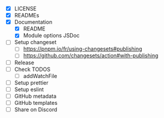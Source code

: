 - [x] LICENSE
- [x] READMEs
- [x] Documentation
  - [x] README
  - [x] Module options JSDoc
- [ ] Setup changeset
  - [ ] https://pnpm.io/fr/using-changesets#publishing
  - [ ] https://github.com/changesets/action#with-publishing
- [ ] Release
- [ ] Check TODOS
  - [ ] addWatchFile
- [ ] Setup prettier
- [ ] Setup eslint
- [ ] GitHub metadata
- [ ] GitHub templates
- [ ] Share on Discord
